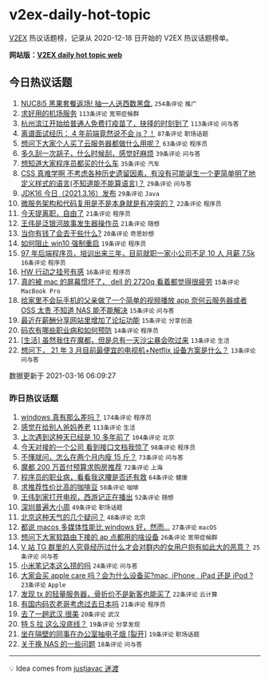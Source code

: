 # v2ex-daily-hot-topic

[V2EX](https://www.v2ex.com/) 热议话题榜，记录从 2020-12-18 日开始的 V2EX 热议话题榜单。

**网站版：[V2EX daily hot topic web](https://boojack.github.io/v2ex-daily-hot-topic-web/)**

## 今日热议话题

<!-- TODAY BEGIN -->

1. [NUC8i5 黑果套餐返场! 抽一人送西数黑盘.](https://www.v2ex.com/t/762040) `254条评论` `推广`
1. [求好用的机场服务](https://www.v2ex.com/t/761937) `113条评论` `宽带症候群`
1. [杭州滨江开始给普通人免费打疫苗了，抉择的时刻到了](https://www.v2ex.com/t/761973) `113条评论` `问与答`
1. [离谱面试经历： 4 年前端竟然说不会 js？！](https://www.v2ex.com/t/761963) `87条评论` `职场话题`
1. [想问下大家个人买了云服务器都做什么用呢？](https://www.v2ex.com/t/762023) `63条评论` `程序员`
1. [多久刮一次胡子，什么时候刮，感觉好麻烦](https://www.v2ex.com/t/762079) `39条评论` `问与答`
1. [想知道大家程序员都买的什么车](https://www.v2ex.com/t/761976) `35条评论` `汽车`
1. [CSS 真难学啊 不考虑各种历史遗留因素，有没有可能诞生一个更简单明了地定义样式的语言(不知道能不能算语言)？](https://www.v2ex.com/t/761935) `29条评论` `问与答`
1. [JDK16 今日（2021.3.16）发布](https://www.v2ex.com/t/761934) `29条评论` `Java`
1. [微服务架构和代码复用是不是本身就是有冲突的？](https://www.v2ex.com/t/762072) `22条评论` `程序员`
1. [今天提离职，自由了](https://www.v2ex.com/t/762051) `21条评论` `程序员`
1. [王伟是泛银河故事发生器操作员](https://www.v2ex.com/t/761932) `21条评论` `随想`
1. [当你有钱了会去干些什么?](https://www.v2ex.com/t/762037) `20条评论` `奇思妙想`
1. [如何阻止 win10 强制重启](https://www.v2ex.com/t/761992) `19条评论` `程序员`
1. [97 年后端程序员，培训出来三年，目前就职一家小公司不足 10 人 月薪 7.5k](https://www.v2ex.com/t/762052) `16条评论` `程序员`
1. [HW 行动之挂号有感](https://www.v2ex.com/t/762049) `16条评论` `程序员`
1. [真的被 mac 的屏幕惯坏了， dell 的 2720q 看着都觉得很疲劳](https://www.v2ex.com/t/762065) `15条评论` `MacBook Pro`
1. [给家里不会玩手机的父亲做了一个简单的视频播放 app 奈何云服务器或者 OSS 太贵 不知道 NAS 能不能解决](https://www.v2ex.com/t/761965) `15条评论` `问与答`
1. [最近在薪酬分享网站里增加了论坛功能](https://www.v2ex.com/t/761936) `15条评论` `分享创造`
1. [码农有哪些职业病和如何预防](https://www.v2ex.com/t/761975) `14条评论` `程序员`
1. [[生活] 虽然我住在魔都，但是总有一天沙尘暴会吹过来](https://www.v2ex.com/t/762012) `13条评论` `生活`
1. [想问下， 21 年 3 月目前最便宜的电视机+Netflix 设备方案是什么？](https://www.v2ex.com/t/761939) `13条评论` `问与答`

数据更新于 2021-03-16 06:09:27

<!-- TODAY END -->

### 昨日热议话题

<!-- YESTERDAY BEGIN -->

1. [windows 真有那么差吗？](https://www.v2ex.com/t/761788) `174条评论` `程序员`
1. [感觉在给别人爸妈养老](https://www.v2ex.com/t/761692) `113条评论` `生活`
1. [上次遇到这种天已经是 10 多年前了](https://www.v2ex.com/t/761639) `104条评论` `北京`
1. [今天对接的一个公司 看到接口文档我惊了](https://www.v2ex.com/t/761703) `98条评论` `程序员`
1. [不懂就问，怎么在两个月内瘦 15 斤？](https://www.v2ex.com/t/761648) `73条评论` `问与答`
1. [魔都 200 万首付预算求购房推荐](https://www.v2ex.com/t/761673) `72条评论` `上海`
1. [程序员的职业病，看看我这腰是否还有救](https://www.v2ex.com/t/761664) `64条评论` `健康`
1. [求推荐性价比高的咖啡豆](https://www.v2ex.com/t/761647) `58条评论` `咖啡`
1. [王伟到家打开电视，西游记正在播出](https://www.v2ex.com/t/761637) `52条评论` `随想`
1. [深圳普遍大小周](https://www.v2ex.com/t/761728) `49条评论` `职场话题`
1. [北京这种天气的几个疑问？](https://www.v2ex.com/t/761690) `48条评论` `北京`
1. [都说 macos 多媒体性能比 windows 好，然而...](https://www.v2ex.com/t/761906) `27条评论` `macOS`
1. [想问下大家软路由下接的 ap 点都用的啥设备](https://www.v2ex.com/t/761818) `26条评论` `宽带症候群`
1. [V 站 TG 群里的人究竟经历过什么才会对群内的女用户抱有如此大的恶意？](https://www.v2ex.com/t/761874) `25条评论` `问与答`
1. [小米笔记本这么捞的吗](https://www.v2ex.com/t/761751) `24条评论` `问与答`
1. [大家会买 apple care 吗？会为什么设备买?mac, iPhone , iPad 还是 iPod ?](https://www.v2ex.com/t/761816) `23条评论` `Apple`
1. [发现 tx 的轻量服务器，骨折价不是新客也能买了](https://www.v2ex.com/t/761801) `22条评论` `云计算`
1. [有国内码农老哥考虑过去日本吗](https://www.v2ex.com/t/761926) `21条评论` `程序员`
1. [去了一趟武汉,很美](https://www.v2ex.com/t/761844) `20条评论` `武汉`
1. [特 S 拉 这么没底线？](https://www.v2ex.com/t/761805) `19条评论` `分享发现`
1. [坐在隔壁的同事在办公室抽电子烟 [裂开]](https://www.v2ex.com/t/761709) `19条评论` `职场话题`
1. [关于换 NAS 的一些问题](https://www.v2ex.com/t/761653) `18条评论` `问与答`

<!-- YESTERDAY END -->

---

💡 Idea comes from [justjavac 迷渡](https://github.com/justjavac/)
